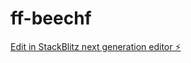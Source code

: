 # ff-beechf

[Edit in StackBlitz next generation editor ⚡️](https://stackblitz.com/~/github.com/kevconklin/ff-beechf)